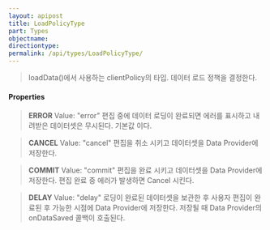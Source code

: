 ```yaml
---
layout: apipost
title: LoadPolicyType
part: Types
objectname: 
directiontype: 
permalink: /api/types/LoadPolicyType/
---
```



> loadData()에서 사용하는 clientPolicy의 타입. 데이터 로드 정책을 결정한다.

#### Properties

> **ERROR**
> Value: "error"
> 편집 중에 데이터 로딩이 완료되면 에러를 표시하고 내려받은 데이터셋은 무시된다. 기본값 이다.

> **CANCEL**
> Value: "cancel"
> 편집을 취소 시키고 데이터셋을 Data Provider에 저장한다.

> **COMMIT**
> Value: "commit"
> 편집을 완료 시키고 데이터셋을 Data Provider에 저장한다. 편집 완료 중 에러가 발생하면 Cancel 시킨다.

> **DELAY**
> Value: "delay"
> 로딩이 완료된 데이터셋을 보관한 후 사용자 편집이 완료된 후 가능한 시점에 Data Provider에 저장한다. 저장될 때 Data Provider의 onDataSaved 콜백이 호출된다.


